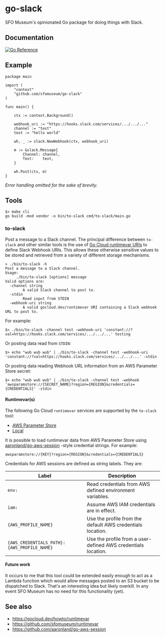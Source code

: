 # go-slack

SFO Museum's opinionated Go package for doing things with Slack.

## Documentation

[![Go Reference](https://pkg.go.dev/badge/github.com/sfomuseum/go-slack.svg)](https://pkg.go.dev/github.com/sfomuseum/go-slack)

## Example

```
package main

import (
	"context"
	"github.com/sfomuseum/go-slack"
)

func main() {

	ctx := context.Background()

	webhook_uri := "https://hooks.slack.com/services/.../.../..."
	channel := "test"
	text := "hello world"

	wh, _ := slack.NewWebhook(ctx, webhook_uri)

	m := &slack.Message{
		Channel: channel,
		Text:    text,
	}

	wh.Post(ctx, m)
}
```

_Error handling omitted for the sake of brevity._

## Tools

```
$> make cli
go build -mod vendor -o bin/to-slack cmd/to-slack/main.go
```

### to-slack

Post a message to a Slack channel. The principal difference between `to-slack` and other similar tools is the use of [Go Cloud runtimevar URIs](https://gocloud.dev/howto/runtimevar) to define Slack Webhook URIs. This allows these otherwise sensitive values to be stored and retrieved from a variety of different storage mechanisms.

```
> ./bin/to-slack -h
Post a message to a Slack channel.
Usage:
	 ./bin/to-slack [options] message
Valid options are:
  -channel string
    	A valid Slack channel to post to.
  -stdin
    	Read input from STDIN
  -webhook-uri string
    	A valid gocloud.dev/runtimevar URI containing a Slack webhook URL to post to.
```

For example:

```
$> ./bin/to-slack -channel test -webhook-uri 'constant://?val=https://hooks.slack.com/services/.../.../...' testing
```

Or posting data read from `STDIN`:

```
$> echo "wub wub wub" | ./bin/to-slack -channel test -webhook-uri 'constant://?val=https://hooks.slack.com/services/.../.../...' -stdin
```

Or posting data reading Webhook URL information from an AWS Parameter Store secret:

```
$> echo "wub wub wub" | ./bin/to-slack -channel test -webhook 'awsparamstore://{SECRET_NAME}?region={REGION}&credentials={CREDENTIALS}' -stdin
```

#### Runtimevar(s)

The following Go Cloud `runtimevar` services are supported by the `to-slack` tool:

* [AWS Parameter Store](https://gocloud.dev/howto/runtimevar/#awsps)
* [Local](https://gocloud.dev/howto/runtimevar/#local)

It is possible to load runtimevar data from AWS Parameter Store using [aaronland/go-aws-session](https://github.com/aaronland/go-aws-session) -style credential strings. For example:

```
awsparamstore://{KEY}?region={REGION}&credentials={CREDENTIALS}
```

Credentials for AWS sessions are defined as string labels. They are:

| Label | Description |
| --- | --- |
| `env:` | Read credentials from AWS defined environment variables. |
| `iam:` | Assume AWS IAM credentials are in effect. |
| `{AWS_PROFILE_NAME}` | Use the profile from the default AWS credentials location. |
| `{AWS_CREDENTIALS_PATH}:{AWS_PROFILE_NAME}` | Use the profile from a user-defined AWS credentials location. |

#### Future work

It occurs to me that this tool could be extended easily enough to act as a Lambda function which would allow messages posted to an S3 bucket to be dispatched to Slack. That's an interesting idea but likely overkill. In any event SFO Museum has no need for this functionality (yet).

## See also

* https://gocloud.dev/howto/runtimevar
* https://github.com/sfomuseum/runtimevar
* https://github.com/aaronland/go-aws-session
